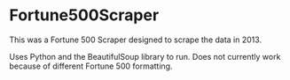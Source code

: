 # Fortune500Scraper
This was a Fortune 500 Scraper designed to scrape the data in 2013.

Uses Python and the BeautifulSoup library to run. Does not currently work because of different Fortune 500 formatting.
